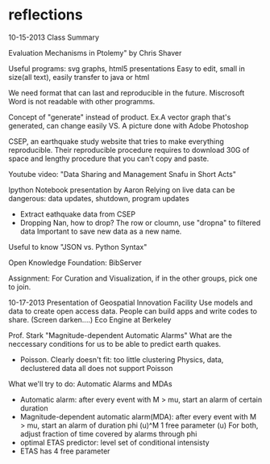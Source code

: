 reflections
===========
10-15-2013 Class Summary

Evaluation Mechanisms in Ptolemy" by Chris Shaver

Useful programs: svg graphs, html5 presentations
Easy to edit, small in size(all text), easily transfer to java or html

We need format that can last and reproducible in the future.
Miscrosoft Word is not readable with other programms.

Concept of "generate" instead of product.
Ex.A vector graph that's generated, can change easily VS. A picture done with Adobe Photoshop

CSEP, an earthquake study website that tries to make everything reproducible.
Their reproducible procedure requires to download 30G of space and lengthy procedure that you can't copy and paste.

Youtube video: "Data Sharing and Management Snafu in Short Acts"

Ipython Notebook presentation by Aaron
Relying on live data can be dangerous: data updates, shutdown, program updates
- Extract eathquake data from CSEP
- Dropping Nan, how to drop? The row or cloumn, use "dropna" to filtered data
Important to save new data as a new name.


Useful to know "JSON vs. Python Syntax"

Open Knowledge Foundation: BibServer

Assignment: For Curation and Visualization, if in the other groups, pick one to join.

10-17-2013
Presentation of Geospatial Innovation Facility
Use models and data to create open access data.
People can build apps and write codes to share.
(Screen darken....)
Eco Engine at Berkeley

Prof. Stark "Magnitude-dependent Automatic Alarms"
What are the neccessary conditions for us to be able to predict earth quakes.
- Poisson. Clearly doesn't fit: too little clustering
Physics, data, declustered data all does not support Poisson

What we'll try to do: Automatic Alarms and MDAs
- Automatic alarm: after every event with M > mu, start an alarm of certain duration
- Magnitude-dependent automatic alarm(MDA): after every event with M > mu, start an alarm of duration phi (u)^M
1 free parameter (u)
For both, adjust fraction of time covered by alarms through phi
- optimal ETAS predictor: level set of conditional intensisty
- ETAS has 4 free parameter
